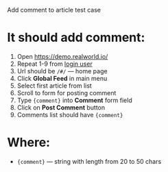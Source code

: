 Add comment to article test case

# It should add comment:
1. Open https://demo.realworld.io/
1. Repeat 1-9 from [login user](login_user.md)
1. Url should be `/#/` — home page
1. Click **Global Feed** in main menu
1. Select first article from list
1. Scroll to form for posting comment
1. Type `{comment}` into **Comment** form field
1. Click on **Post Comment** button
1. Comments list should have `{comment}`

# Where:
* `{comment}` — string with length from 20 to 50 chars
